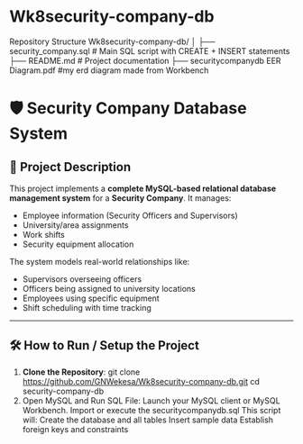 # Wk8security-company-db
Repository Structure
Wk8security-company-db/
│
├── security_company.sql     # Main SQL script with CREATE + INSERT statements
├── README.md                # Project documentation
├── securitycompanydb EER Diagram.pdf #my erd diagram made from Workbench

# 🛡️ Security Company Database System

## 📘 Project Description

This project implements a **complete MySQL-based relational database management system** for a **Security Company**. It manages:

- Employee information (Security Officers and Supervisors)
- University/area assignments
- Work shifts
- Security equipment allocation

The system models real-world relationships like:
- Supervisors overseeing officers
- Officers being assigned to university locations
- Employees using specific equipment
- Shift scheduling with time tracking

---

## 🛠️ How to Run / Setup the Project

1. **Clone the Repository**:
   git clone https://github.com/GNWekesa/Wk8security-company-db.git
   cd security-company-db
2. Open MySQL and Run SQL File:
Launch your MySQL client or MySQL Workbench.
Import or execute the securitycompanydb.sql
This script will:
    Create the database and all tables
    Insert sample data
    Establish foreign keys and constraints
